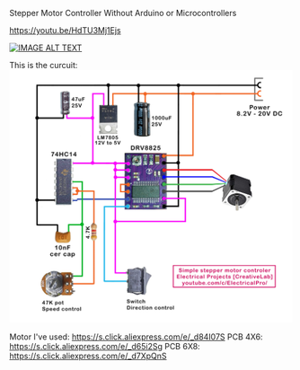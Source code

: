Stepper Motor Controller Without Arduino or Microcontrollers

https://youtu.be/HdTU3Mj1Ejs

[![IMAGE ALT TEXT](http://img.youtube.com/vi/HdTU3Mj1Ejs/0.jpg)](http://www.youtube.com/watch?v=HdTU3Mj1Ejs "Video Title")

This is the curcuit:
<img src="circuit.jpg">

Motor I've used: https://s.click.aliexpress.com/e/_d84I07S
PCB 4X6: https://s.click.aliexpress.com/e/_d65i2Sg
PCB 6X8: https://s.click.aliexpress.com/e/_d7XpQnS
